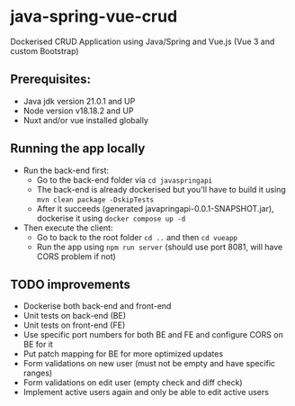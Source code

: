 # java-spring-vue-crud
Dockerised CRUD Application using Java/Spring and Vue.js (Vue 3 and custom Bootstrap)

## Prerequisites:

- Java jdk version 21.0.1 and UP
- Node version v18.18.2 and UP
- Nuxt and/or vue installed globally

## Running the app locally

- Run the back-end first:
  - Go to the back-end folder via `cd javaspringapi`
  - The back-end is already dockerised but you'll have to build it using `mvn clean package -DskipTests`
  - After it succeeds (generated javapringapi-0.0.1-SNAPSHOT.jar), dockerise it using `docker compose up -d`
- Then execute the client:
  - Go to back to the root folder `cd ..` and then `cd vueapp`
  - Run the app using `npm run server` (should use port 8081, will have CORS problem if not)

## TODO improvements

- Dockerise both back-end and front-end
- Unit tests on back-end (BE)
- Unit tests on front-end (FE)
- Use specific port numbers for both BE and FE and configure CORS on BE for it
- Put patch mapping for BE for more optimized updates
- Form validations on new user (must not be empty and have specific ranges)
- Form validations on edit user (empty check and diff check)
- Implement active users again and only be able to edit active users